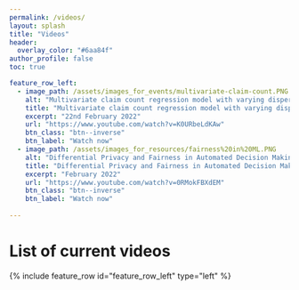 ```yaml
---
permalink: /videos/
layout: splash
title: "Videos"
header:
  overlay_color: "#6aa84f"
author_profile: false
toc: true

feature_row_left:
  - image_path: /assets/images_for_events/multivariate-claim-count.PNG
    alt: "Multivariate claim count regression model with varying dispersion and dependence parameters"
    title: "Multivariate claim count regression model with varying dispersion and dependence parameters"
    excerpt: "22nd February 2022"
    url: "https://www.youtube.com/watch?v=K0URbeLdKAw"
    btn_class: "btn--inverse"
    btn_label: "Watch now"
  - image_path: /assets/images_for_resources/fairness%20in%20ML.PNG
    alt: "Differential Privacy and Fairness in Automated Decision Making?"
    title: "Differential Privacy and Fairness in Automated Decision Making?"
    excerpt: "February 2022"
    url: "https://www.youtube.com/watch?v=0RMokFBXdEM"
    btn_class: "btn--inverse"
    btn_label: "Watch now"
  
---
```





<div class="notice" markdown="1">

  <h1>List of current videos</h1>
  {% include feature_row id="feature_row_left" type="left" %}

</div>
